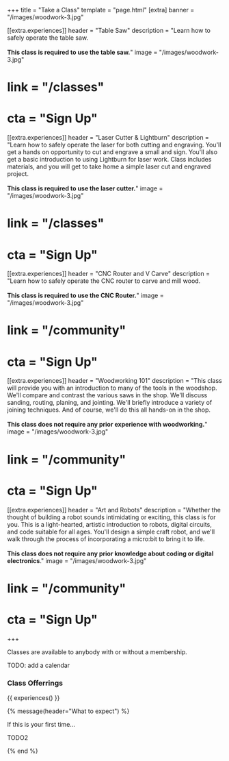 +++
title = "Take a Class"
template = "page.html"
[extra]
banner = "/images/woodwork-3.jpg"

[[extra.experiences]]
header = "Table Saw"
description = "Learn how to safely operate the table saw.<br><br><b class='has-text-danger'>This class is required to use the table saw.</b>"
image = "/images/woodwork-3.jpg"
# link = "/classes"
# cta = "Sign Up"

[[extra.experiences]]
header = "Laser Cutter & Lightburn"
description = "Learn how to safely operate the laser for both cutting and engraving. You'll get a hands on opportunity to cut and engrave a small and sign. You'll also get a basic introduction to using Lightburn for laser work. Class includes materials, and you will get to take home a simple laser cut and engraved project.<br><br><b class='has-text-danger'>This class is required to use the laser cutter.</b>"
image = "/images/woodwork-3.jpg"
# link = "/classes"
# cta = "Sign Up"

[[extra.experiences]]
header = "CNC Router and V Carve"
description = "Learn how to safely operate the CNC router to carve and mill wood.<br><br><b class='has-text-danger'>This class is required to use the CNC Router.</b>"
image = "/images/woodwork-3.jpg"
# link = "/community"
# cta = "Sign Up"

[[extra.experiences]]
header = "Woodworking 101"
description = "This class will provide you with an introduction to many of the tools in the woodshop. We'll compare and contrast the various saws in the shop. We'll discuss sanding, routing, planing, and jointing. We'll briefly introduce a variety of joining techniques. And of course, we'll do this all hands-on in the shop.<br><br><b class='has-text-info'>This class does not require any prior experience with woodworking.</b>"
image = "/images/woodwork-3.jpg"
# link = "/community"
# cta = "Sign Up"

[[extra.experiences]]
header = "Art and Robots"
description = "Whether the thought of building a robot sounds intimidating or exciting, this class is for you. This is a light-hearted, artistic introduction to robots, digital circuits, and code suitable for all ages. You'll design a simple craft robot, and we'll walk through the process of incorporating a micro:bit to bring it to life.<br><br><b class='has-text-info'>This class does not require any prior knowledge about coding or digital electronics</b>."
image = "/images/woodwork-3.jpg"
# link = "/community"
# cta = "Sign Up"

+++

Classes are available to anybody with or without a membership.

TODO: add a calendar

### Class Offerrings

{{ experiences() }}



{% message(header="What to expect") %}
<p>If this is your first time...</p>
<p>TODO2</p>
{% end %}

